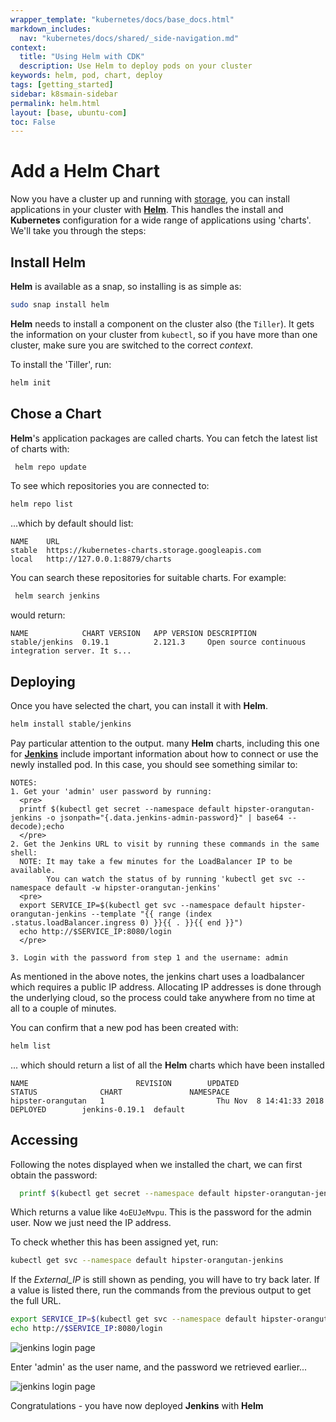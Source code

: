```yaml
---
wrapper_template: "kubernetes/docs/base_docs.html"
markdown_includes:
  nav: "kubernetes/docs/shared/_side-navigation.md"
context:
  title: "Using Helm with CDK"
  description: Use Helm to deploy pods on your cluster
keywords: helm, pod, chart, deploy
tags: [getting_started]
sidebar: k8smain-sidebar
permalink: helm.html
layout: [base, ubuntu-com]
toc: False
---
```


# Add a Helm Chart

Now you have a cluster up and running with [storage][storage], you can install
applications in your cluster with [**Helm**][helm-home]. This handles the install
and **Kubernetes** configuration for a wide range of applications using
'charts'.  We'll take you through the steps:

## Install Helm

**Helm** is available as a snap, so installing is as simple as:

```bash
sudo snap install helm
```

**Helm** needs to install a component on the cluster also (the `Tiller`). It
gets the information on your cluster from `kubectl`, so if you have more than
one cluster, make sure you are switched to the correct _context_.

To install the 'Tiller', run:

```bash
helm init
```

## Chose a Chart

**Helm**'s application packages are called charts. You can fetch the latest
list of charts with:

```bash
 helm repo update
 ```

To see which repositories you are connected to:

```bash
helm repo list
```
...which by default should list:

```
NAME  	URL                                             
stable	https://kubernetes-charts.storage.googleapis.com
local 	http://127.0.0.1:8879/charts                    
```

You can search these repositories for suitable charts. For example:

```bash
 helm search jenkins
```

would return:

```no-highlight
NAME          	CHART VERSION	APP VERSION	DESCRIPTION                                       
stable/jenkins	0.19.1       	2.121.3    	Open source continuous integration server. It s...
```

## Deploying

Once you have selected the chart, you can install it with **Helm**.

```bash
helm install stable/jenkins
```

Pay particular attention to the output. many **Helm** charts, including this one for
[**Jenkins**][jenkins] include important information about how to connect or use the
newly installed pod.  In this case, you should see something similar to:

```no-highlight
NOTES:
1. Get your 'admin' user password by running:
  <pre>
  printf $(kubectl get secret --namespace default hipster-orangutan-jenkins -o jsonpath="{.data.jenkins-admin-password}" | base64 --decode);echo
  </pre>
2. Get the Jenkins URL to visit by running these commands in the same shell:
  NOTE: It may take a few minutes for the LoadBalancer IP to be available.
        You can watch the status of by running 'kubectl get svc --namespace default -w hipster-orangutan-jenkins'
  <pre>
  export SERVICE_IP=$(kubectl get svc --namespace default hipster-orangutan-jenkins --template "{{ range (index .status.loadBalancer.ingress 0) }}{{ . }}{{ end }}")
  echo http://$SERVICE_IP:8080/login
  </pre>

3. Login with the password from step 1 and the username: admin
```

As mentioned in the above notes, the jenkins chart uses a loadbalancer which requires a
public IP address. Allocating IP addresses is done through the underlying cloud, so the
process could take anywhere from no time at all to a couple of minutes.

You can confirm that a new pod has been created with:

```bash
helm list
```

... which should return a list of all the **Helm** charts which have been installed

```no-highlight
NAME                        REVISION     	UPDATED                                  	STATUS  	        CHART               NAMESPACE
hipster-orangutan	1       	              Thu Nov  8 14:41:33 2018   	DEPLOYED    	jenkins-0.19.1	default  
```

## Accessing

Following the notes displayed when we installed the chart, we can first obtain the
password:

```bash
  printf $(kubectl get secret --namespace default hipster-orangutan-jenkins -o jsonpath="{.data.jenkins-admin-password}" | base64 --decode);echo
  ```

Which returns a value like `4oEUJeMvpu`. This is the password for the admin user. Now
we just need the IP address.

To check whether this has been assigned yet, run:

```bash
kubectl get svc --namespace default hipster-orangutan-jenkins
```

If the _External_IP_ is still shown as pending, you will have to try back later. If a value is
listed there, run the commands from the previous output to get the full URL.

```bash
export SERVICE_IP=$(kubectl get svc --namespace default hipster-orangutan-jenkins --template "{{ range (index .status.loadBalancer.ingress 0) }}{{ . }}{{ end }}")
echo http://$SERVICE_IP:8080/login
```


![jenkins login page][img-jenkins]

Enter 'admin' as the user name, and the password we retrieved earlier...

![jenkins login page][img-jenkins2]

Congratulations - you have now deployed **Jenkins** with **Helm**


<!-- IMAGES -->
[img-jenkins]: https://assets.ubuntu.com/v1/80a62903-aws-002.png
[img-jenkins2]: https://assets.ubuntu.com/v1/fb6a502d-aws-003.png

<!-- LINKS -->

[storage]: /kubernetes/docs/storage
[helm-home]: https://helm.sh/
[jenkins]: https://jenkins.io/
